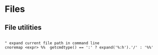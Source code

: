 # Files

File utilities
---

```vim

" expand current file path in command line
cnoremap <expr> %%  getcmdtype() == ':' ? expand('%:h').'/' : '%%'
```
